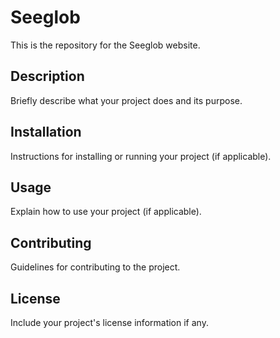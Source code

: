 # Seeglob

This is the repository for the Seeglob website.

## Description

Briefly describe what your project does and its purpose.

## Installation

Instructions for installing or running your project (if applicable).

## Usage

Explain how to use your project (if applicable).

## Contributing

Guidelines for contributing to the project.

## License

Include your project's license information if any.
